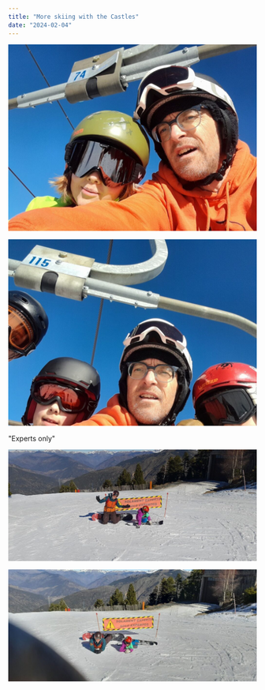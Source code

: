 ```yaml
---
title: "More skiing with the Castles"
date: "2024-02-04"
---
```


![](images/20240204_1049025582724387893607939-1024x768.jpg)

![](images/20240204_1135261488457399761879909-1024x768.jpg)

"Experts only"

![](images/20240204_1217141073559626770558687-1024x461.jpg)

![](images/20240204_1217045682673298065305986-1024x461.jpg)
